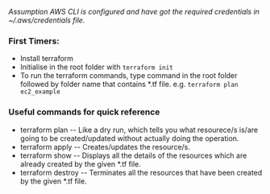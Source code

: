 _*Assumption* AWS CLI is configured and have got the required credentials in ~/.aws/credentials file._

### First Timers:
* Install terraform
* Initialise in the root folder with `terraform init`
* To run the terraform commands, type command in the root folder followed by folder name that contains \*.tf file.
e.g. `terraform plan ec2_example`

### Useful commands for quick reference
* terraform plan -- Like a dry run, which tells you what resourece/s is/are going to be created/updated without actually doing the operation.
* terraform apply -- Creates/updates the resource/s.
* terraform show -- Displays all the details of the resources which are already created by the given \*.tf file.
* terraform destroy -- Terminates all the resources that have been created by the given \*.tf file.